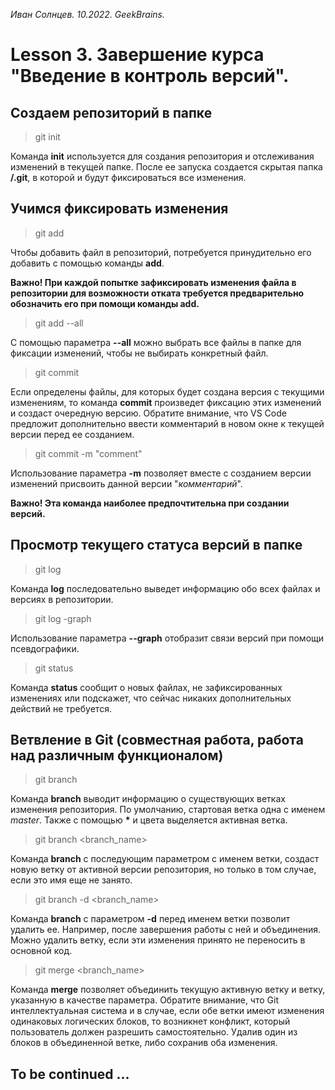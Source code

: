 *Иван Солнцев. 10.2022. GeekBrains.*

# Lesson 3. Завершение курса "Введение в контроль версий".

## Создаем репозиторий в папке

> git init

Команда **init** используется для создания репозитория и отслеживания изменений в текущей папке. После ее запуска создается скрытая папка **/.git**, в которой и будут фиксироваться все изменения.

## Учимся фиксировать изменения

> git add <filename>

Чтобы добавить файл в репозиторий, потребуется принудительно его добавить с помощью команды **add**.

**Важно! При каждой попытке зафиксировать изменения файла в репозитории для возможности отката требуется предварительно обозначить его при помощи команды add.**

> git add --all

 С помощью параметра **--all** можно выбрать все файлы в папке для фиксации изменений, чтобы не выбирать конкретный файл.

> git commit

Если определены файлы, для которых будет создана версия с текущими изменениям, то команда **commit** произведет фиксацию этих изменений и создаст очередную версию. Обратите внимание, что VS Code предложит дополнительно ввести комментарий в новом окне к текущей версии перед ее созданием.

> git commit -m "comment"

Использование параметра **-m** позволяет вместе с созданием версии изменений присвоить данной версии "*комментарий*".

**Важно! Эта команда наиболее предпочтительна при создании версий.**

## Просмотр текущего статуса версий в папке

> git log

Команда **log** последовательно выведет информацию обо всех файлах и версиях в репозитории.

> git log -graph

Использование параметра **--graph** отобразит связи версий при помощи псевдографики.

> git status

Команда **status** сообщит о новых файлах, не зафиксированных изменениях или подскажет, что сейчас никаких дополнительных действий не требуется.

## Ветвление в Git (совместная работа, работа над различным функционалом)

> git branch

Команда **branch** выводит информацию о существующих ветках изменения репозитория. По умолчанию, стартовая ветка одна с именем *master*. Также с помощью __*__ и цвета выделяется активная ветка.

> git branch <branch_name>

Команда **branch** с последующим параметром с именем ветки, создаст новую ветку от активной версии репозитория, но только в том случае, если это имя еще не занято.

> git branch -d <branch_name>

Команда **branch** с параметром **-d** перед именем ветки позволит удалить ее. Например, после завершения работы с ней и объединения. Можно удалить ветку, если эти изменения принято не переносить в основной код.

> git merge <branch_name>

Команда **merge** позволяет объединить текущую активную ветку и ветку, указанную в качестве параметра. Обратите внимание, что Git интеллектуальная система и в случае, если обе ветки имеют изменения одинаковых логических блоков, то возникнет конфликт, который пользователь должен разрешить самостоятельно. Удалив один из блоков в объединенной ветке, либо сохранив оба изменения.

## To be continued ...